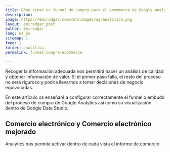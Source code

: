 ```yaml
---
title: Cómo crear un funnel de compra para el ecommerce de Google Analytics y visualizarlo en Data Studio 
description: 
image: https://emirodgar.com/cdn/images/og/analitica.png
layout: emirodgar_post
author: Emirodgar
lang: es_ES
sitemap: 1
feed: 1
folder: analitica
permalink: funnel-compra-ecommerce

--- 
```


Recoger la información adecuada nos permitirá hacer un análisis de calidad y obtener información de valor. Si el primer paso falla, el resto del proceso no será riguroso y podría llevarnos a tomar decisiones de negocio equivocadas.

En este artículo os enseñaré a configurar correctamente el funnel o embudo del proceso de compra de Google Analytics así como su visualización dentro de Google Data Studio. 

## Comercio electrónico y Comercio electrónico mejorado

Analytics nos permite activar dentro de cada vista el informe de comercio


<!--stackedit_data:
eyJoaXN0b3J5IjpbLTM1NDg2NTY4MCwyMDE5MTkyOTU2LC03OT
MwMjQwMjgsLTE2MjE2MDk0OTZdfQ==
-->